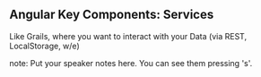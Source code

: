 ##  Angular Key Components: Services

Like Grails, where you want to interact with your Data (via REST, LocalStorage, w/e)

note:
    Put your speaker notes here.
    You can see them pressing 's'.
